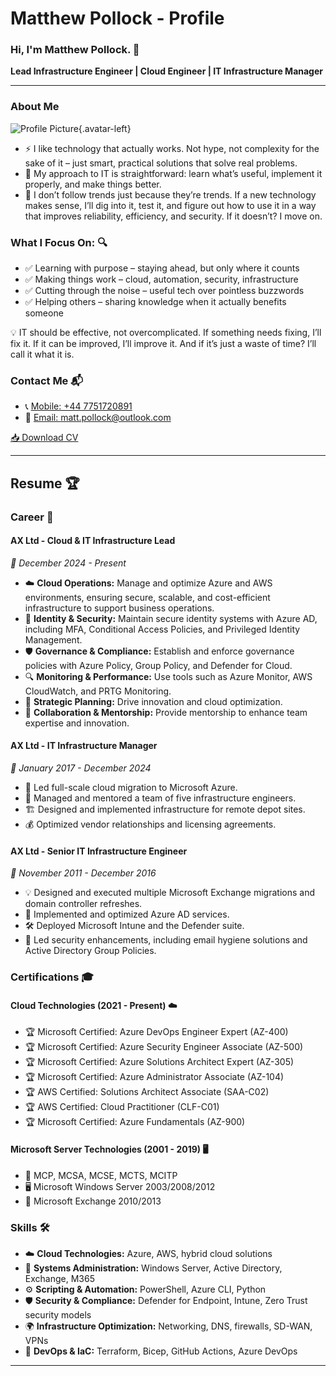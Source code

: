 # Matthew Pollock - Profile

### Hi, I'm Matthew Pollock. 👋

**Lead Infrastructure Engineer | Cloud Engineer | IT Infrastructure Manager**  

---

### About Me

![Profile Picture](https://avatars.githubusercontent.com/u/110421070?s=400&v=4){.avatar-left}

- ⚡ I like technology that actually works. Not hype, not complexity for the sake of it – just smart, practical solutions that solve real problems.
- 🎯 My approach to IT is straightforward: learn what’s useful, implement it properly, and make things better.
- 🚀 I don’t follow trends just because they’re trends. If a new technology makes sense, I’ll dig into it, test it, and figure out how to use it in a way that improves reliability, efficiency, and security. If it doesn’t? I move on.

### What I Focus On: 🔍

- ✅ Learning with purpose – staying ahead, but only where it counts
- ✅ Making things work – cloud, automation, security, infrastructure
- ✅ Cutting through the noise – useful tech over pointless buzzwords
- ✅ Helping others – sharing knowledge when it actually benefits someone

💡 IT should be effective, not overcomplicated. If something needs fixing, I’ll fix it. If it can be improved, I’ll improve it. And if it’s just a waste of time? I’ll call it what it is.

### Contact Me 📬

- 📞 [Mobile: +44 7751720891](tel:+447751720891)
- 📧 [Email: matt.pollock@outlook.com](mailto:matt.pollock@outlook.com)

[📥 Download CV](Matthew_Pollock_CV.docx)

---

## Resume 🏆

### Career 💼

#### **AX Ltd - Cloud & IT Infrastructure Lead**  

*📅 December 2024 - Present*

- ☁️ **Cloud Operations:** Manage and optimize Azure and AWS environments, ensuring secure, scalable, and cost-efficient infrastructure to support business operations.
- 🔐 **Identity & Security:** Maintain secure identity systems with Azure AD, including MFA, Conditional Access Policies, and Privileged Identity Management.
- 🛡️ **Governance & Compliance:** Establish and enforce governance policies with Azure Policy, Group Policy, and Defender for Cloud.
- 🔍 **Monitoring & Performance:** Use tools such as Azure Monitor, AWS CloudWatch, and PRTG Monitoring.
- 🎯 **Strategic Planning:** Drive innovation and cloud optimization.
- 🤝 **Collaboration & Mentorship:** Provide mentorship to enhance team expertise and innovation.

#### **AX Ltd - IT Infrastructure Manager**  

*📅 January 2017 - December 2024*

- 🚀 Led full-scale cloud migration to Microsoft Azure.
- 👥 Managed and mentored a team of five infrastructure engineers.
- 🏗️ Designed and implemented infrastructure for remote depot sites.
- 💰 Optimized vendor relationships and licensing agreements.

#### **AX Ltd - Senior IT Infrastructure Engineer**  

*📅 November 2011 - December 2016*

- 💡 Designed and executed multiple Microsoft Exchange migrations and domain controller refreshes.
- 🔐 Implemented and optimized Azure AD services.
- 🛠️ Deployed Microsoft Intune and the Defender suite.
- 🚀 Led security enhancements, including email hygiene solutions and Active Directory Group Policies.

### Certifications 🎓

#### **Cloud Technologies (2021 - Present) ☁️**

- 🏆 Microsoft Certified: Azure DevOps Engineer Expert (AZ-400)
- 🏆 Microsoft Certified: Azure Security Engineer Associate (AZ-500)
- 🏆 Microsoft Certified: Azure Solutions Architect Expert (AZ-305)
- 🏆 Microsoft Certified: Azure Administrator Associate (AZ-104)
- 🏆 AWS Certified: Solutions Architect Associate (SAA-C02)
- 🏆 AWS Certified: Cloud Practitioner (CLF-C01)
- 🏆 Microsoft Certified: Azure Fundamentals (AZ-900)

#### **Microsoft Server Technologies (2001 - 2019) 🖥️**

- 🏅 MCP, MCSA, MCSE, MCTS, MCITP
- 🖥️ Microsoft Windows Server 2003/2008/2012
- 📧 Microsoft Exchange 2010/2013

### Skills 🛠️

- ☁️ **Cloud Technologies:** Azure, AWS, hybrid cloud solutions
- 🔧 **Systems Administration:** Windows Server, Active Directory, Exchange, M365
- ⚙️ **Scripting & Automation:** PowerShell, Azure CLI, Python
- 🛡️ **Security & Compliance:** Defender for Endpoint, Intune, Zero Trust security models
- 🌍 **Infrastructure Optimization:** Networking, DNS, firewalls, SD-WAN, VPNs
- 🔄 **DevOps & IaC:** Terraform, Bicep, GitHub Actions, Azure DevOps

---
